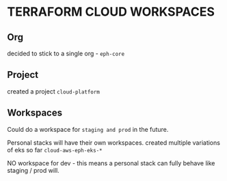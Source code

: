 # TERRAFORM CLOUD WORKSPACES

## Org
decided to stick to a single org - `eph-core`

## Project
created a project `cloud-platform`

## Workspaces
Could do a workspace for `staging and prod` in the future.

Personal stacks will have their own workspaces.
created multiple variations of eks so far `cloud-aws-eph-eks-*`

NO workspace for dev - this means a personal stack can fully behave like staging / prod will.
